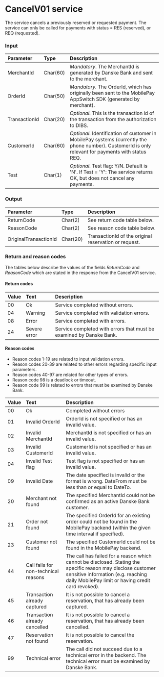 # CancelV01 service #
The service cancels a previously reserved or requested payment. The service can only be called for payments with status = RES (reserved), or REQ (requested).

### Input ###
|Parameter|Type|Description|
|:--------|:---|:----------|
|MerchantId|Char(60)|_Mandatory_. The MerchantId is generated by Danske Bank and sent to the merchant.|
|OrderId|Char(50)|_Mandatory._ The OrderId, which has originally been sent to the MobilePay AppSwitch SDK (generated by merchant).|
|TransactionId|Char(20)|_Optional_. This is the transaction id of the transaction from the authorization to DIBS.|
|CustomerId|Char(60)|_Optional_. Identification of customer in MobilePay systems (currently the phone number). CustomerId is only relevant for payments with status REQ.|
|Test|Char(1)|_Optional_. Test flag: Y/N. Default is 'N'. If Test = 'Y': The service returns OK, but does not cancel any payments.|

### Output ###
|Parameter|Type|Description|
|:--------|:---|:----------|
|ReturnCode|Char(2)|See return code table below.|
|ReasonCode|Char(2)|See reason code table below.|
|OriginalTransactionId|Char(20)|TransactionId of the original reservation or request.|

### Return and reason codes ###
The tables below describe the values of the fields *ReturnCode* and *ReasonCode* which are stated in the response from the CancelV01 service.

#### Return codes ####
|Value|Text|Description|
|:----|:---|:----------|
|00|Ok|Service completed without errors.|
|04|Warning|Service completed with validation errors.|
|08|Error|Service completed with errors.|
|24|Severe error|Service completed with errors that must be examined by Danske Bank.|

#### Reason codes ####
- Reason codes 1-19 are related to input validation errors.
- Reason codes 20-39 are related to other errors regarding specific input parameters.
- Reason codes 40-97 are related for other types of errors.
- Reason code 98 is a deadlock or timeout.
- Reason code 99 is related to errors that must be examined by Danske Bank.

|Value|Text|Description|
|:----|:---|:----------|
|00|Ok|Completed without errors|
|01|Invalid OrderId|OrderId is not specified or has an invalid value.|
|02|Invalid MerchantId|MerchantId is not specified or has an invalid value.|
|03|Invalid CustomerId|CustomerId is not specified or has an invalid value.|
|04|Invalid Test flag |Test flag is not specified or has an invalid value.|
|09|Invalid Date|The date specified is invalid or the format is wrong. DateFrom must be less than or equal to DateTo.|
|20|Merchant not found|The specified MerchantId could not be confirmed as an active Danske Bank customer.|
|21|Order not found|The specified OrderId for an existing order could not be found in the MobilePay backend (within the given time interval if specified).|
|23|Customer not found|The specified CustomerId could not be found in the MobilePay backend.|
|44|Call fails for non-technical reasons|The call has failed for a reason which cannot be disclosed. Stating the specific reason may disclose customer sensitive information (e.g. reaching daily MobilePay limit or having credit card revoked).|
|45|Transaction already captured|It is not possible to cancel a reservation, that has already been captured.|
|46|Transaction already cancelled|It is not possible to cancel a reservation, that has already been cancelled.|
|47|Reservation not found|It is not possible to cancel the reservation.|
|99|Technical error|The call did not succeed due to a technical error in the backend. The technical error must be examined by Danske Bank.|